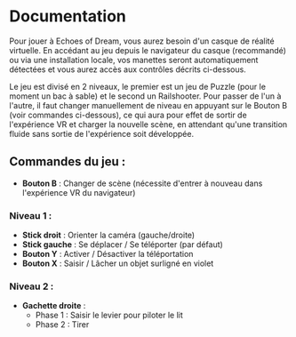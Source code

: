 # Documentation

Pour jouer à Echoes of Dream, vous aurez besoin d'un casque de réalité virtuelle. En accédant au jeu depuis le navigateur du casque (recommandé) ou via une installation locale, vos manettes seront automatiquement détectées et vous aurez accès aux contrôles décrits ci-dessous.

Le jeu est divisé en 2 niveaux, le premier est un jeu de Puzzle (pour le moment un bac à sable) et le second un Railshooter. Pour passer de l'un à l'autre, il faut changer manuellement de niveau en appuyant sur le Bouton B (voir commandes ci-dessous), ce qui aura pour effet de sortir de l'expérience VR et charger la nouvelle scène, en attendant qu'une transition fluide sans sortie de l'expérience soit développée. 

## Commandes du jeu : 

- **Bouton B** : Changer de scène (nécessite d'entrer à nouveau dans l'expérience VR du navigateur)

### Niveau 1 :
- **Stick droit** : Orienter la caméra (gauche/droite)
- **Stick gauche** : Se déplacer / Se téléporter (par défaut)
- **Bouton Y** : Activer / Désactiver la téléportation
- **Bouton X** : Saisir / Lâcher un objet surligné en violet

### Niveau 2 :
- **Gachette droite** :
  - Phase 1 : Saisir le levier pour piloter le lit
  - Phase 2 : Tirer
